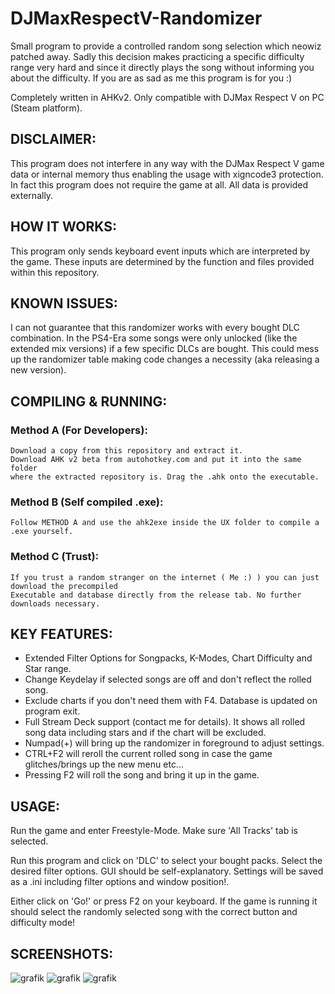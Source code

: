 # DJMaxRespectV-Randomizer

  Small program to provide a controlled random song selection which neowiz patched away.
  Sadly this decision makes practicing a specific difficulty range very hard and since it directly plays
  the song without informing you about the difficulty.
  If you are as sad as me this program is for you :)
  
  Completely written in AHKv2. Only compatible with DJMax Respect V on PC (Steam platform).

## DISCLAIMER:

  This program does not interfere in any way with the DJMax Respect V 
  game data or internal memory thus enabling the usage with xigncode3 protection.
  In fact this program does not require the game at all. All data is provided externally.

## HOW IT WORKS:

  This program only sends keyboard event inputs which are interpreted by the game.
  These inputs are determined by the function and files provided within this repository.

## KNOWN ISSUES:

  I can not guarantee that this randomizer works with every bought DLC combination.
  In the PS4-Era some songs were only unlocked (like the extended mix versions) if a few specific DLCs are bought.
  This could mess up the randomizer table making code changes a necessity (aka releasing a new version).

## COMPILING & RUNNING:

  ### Method A (For Developers):
    Download a copy from this repository and extract it.
    Download AHK v2 beta from autohotkey.com and put it into the same folder
    where the extracted repository is. Drag the .ahk onto the executable.
  
  ### Method B (Self compiled .exe):
    Follow METHOD A and use the ahk2exe inside the UX folder to compile a .exe yourself.
  
  ### Method C (Trust):
    If you trust a random stranger on the internet ( Me :) ) you can just download the precompiled
    Executable and database directly from the release tab. No further downloads necessary.

## KEY FEATURES:
  - Extended Filter Options for
      Songpacks, K-Modes, Chart Difficulty and Star range.
  - Change Keydelay if selected songs are off and don't reflect the rolled song.
  - Exclude charts if you don't need them with F4. Database is updated on program exit.
  - Full Stream Deck support (contact me for details).
      It shows all rolled song data including stars and if the chart will be excluded.
  - Numpad(+) will bring up the randomizer in foreground to adjust settings.
  - CTRL+F2 will reroll the current rolled song in case the game glitches/brings up the new menu etc...
  - Pressing F2 will roll the song and bring it up in the game.
  
## USAGE:
  Run the game and enter Freestyle-Mode. Make sure 'All Tracks' tab is selected.
  
  Run this program and click on 'DLC' to select your bought packs.
  Select the desired filter options. GUI should be self-explanatory.
  Settings will be saved as a .ini including filter options and window position!.
  
  Either click on 'Go!' or press F2 on your keyboard. If the game is running it should select the randomly selected song
  with the correct button and difficulty mode!
  
 ## SCREENSHOTS:
 
![grafik](https://github.com/user-attachments/assets/ab34e4b0-0bc5-4e41-b8c6-9dc1f715aa70)
![grafik](https://github.com/user-attachments/assets/ce2977d4-ab51-4942-b1f2-1882cdf9490c)
![grafik](https://github.com/user-attachments/assets/edb9144a-8c55-4935-ad9f-9aefdc0cf505)

  

